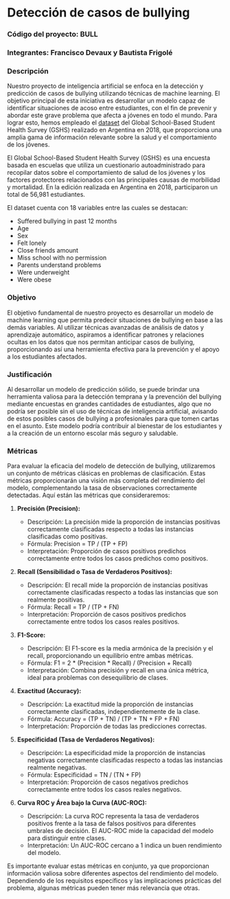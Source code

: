 # Detección de casos de bullying

### Código del proyecto: BULL

### Integrantes: Francisco Devaux y Bautista Frigolé

### Descripción

Nuestro proyecto de inteligencia artificial se enfoca en la detección y predicción de casos de bullying utilizando técnicas de machine learning. El objetivo principal de esta iniciativa es desarrollar un modelo capaz de identificar situaciones de acoso entre estudiantes, con el fin de prevenir y abordar este grave problema que afecta a jóvenes en todo el mundo. Para lograr esto, hemos empleado el [dataset](https://www.kaggle.com/datasets/leomartinelli/bullying-in-schools) del Global School-Based Student Health Survey (GSHS) realizado en Argentina en 2018, que proporciona una amplia gama de información relevante sobre la salud y el comportamiento de los jóvenes.

El Global School-Based Student Health Survey (GSHS) es una encuesta basada en escuelas que utiliza un cuestionario autoadministrado para recopilar datos sobre el comportamiento de salud de los jóvenes y los factores protectores relacionados con las principales causas de morbilidad y mortalidad. En la edición realizada en Argentina en 2018, participaron un total de 56,981 estudiantes.

El dataset cuenta con 18 variables entre las cuales se destacan:

- Suffered bullying in past 12 months
- Age
- Sex
- Felt lonely
- Close friends amount
- Miss school with no permission
- Parents understand problems
- Were underweight
- Were obese

### Objetivo

El objetivo fundamental de nuestro proyecto es desarrollar un modelo de machine learning que permita predecir situaciones de bullying en base a las demás variables. Al utilizar técnicas avanzadas de análisis de datos y aprendizaje automático, aspiramos a identificar patrones y relaciones ocultas en los datos que nos permitan anticipar casos de bullying, proporcionando así una herramienta efectiva para la prevención y el apoyo a los estudiantes afectados.

### Justificación

Al desarrollar un modelo de predicción sólido, se puede brindar una herramienta valiosa para la detección temprana y la prevención del bullying mediante encuestas en grandes cantidades de estudiantes, algo que no podría ser posible sin el uso de técnicas de inteligencia artificial, avisando de estos posibles casos de bullying a profesionales para que tomen cartas en el asunto. Este modelo podría contribuir al bienestar de los estudiantes y a la creación de un entorno escolar más seguro y saludable.

### Métricas

Para evaluar la eficacia del modelo de detección de bullying, utilizaremos un conjunto de métricas clásicas en problemas de clasificación. Estas métricas proporcionarán una visión más completa del rendimiento del modelo, complementando la tasa de observaciones correctamente detectadas. Aquí están las métricas que consideraremos:

1. **Precisión (Precision):**
   - Descripción: La precisión mide la proporción de instancias positivas correctamente clasificadas respecto a todas las instancias clasificadas como positivas.
   - Fórmula: Precision = TP / (TP + FP)
   - Interpretación: Proporción de casos positivos predichos correctamente entre todos los casos predichos como positivos.

2. **Recall (Sensibilidad o Tasa de Verdaderos Positivos):**
   - Descripción: El recall mide la proporción de instancias positivas correctamente clasificadas respecto a todas las instancias que son realmente positivas.
   - Fórmula: Recall = TP / (TP + FN)
   - Interpretación: Proporción de casos positivos predichos correctamente entre todos los casos reales positivos.

3. **F1-Score:**
   - Descripción: El F1-score es la media armónica de la precisión y el recall, proporcionando un equilibrio entre ambas métricas.
   - Fórmula: F1 = 2 * (Precision * Recall) / (Precision + Recall)
   - Interpretación: Combina precisión y recall en una única métrica, ideal para problemas con desequilibrio de clases.

4. **Exactitud (Accuracy):**
   - Descripción: La exactitud mide la proporción de instancias correctamente clasificadas, independientemente de la clase.
   - Fórmula: Accuracy = (TP + TN) / (TP + TN + FP + FN)
   - Interpretación: Proporción de todas las predicciones correctas.

5. **Especificidad (Tasa de Verdaderos Negativos):**
   - Descripción: La especificidad mide la proporción de instancias negativas correctamente clasificadas respecto a todas las instancias realmente negativas.
   - Fórmula: Especificidad = TN / (TN + FP)
   - Interpretación: Proporción de casos negativos predichos correctamente entre todos los casos reales negativos.

6. **Curva ROC y Área bajo la Curva (AUC-ROC):**
   - Descripción: La curva ROC representa la tasa de verdaderos positivos frente a la tasa de falsos positivos para diferentes umbrales de decisión. El AUC-ROC mide la capacidad del modelo para distinguir entre clases.
   - Interpretación: Un AUC-ROC cercano a 1 indica un buen rendimiento del modelo.

Es importante evaluar estas métricas en conjunto, ya que proporcionan información valiosa sobre diferentes aspectos del rendimiento del modelo. Dependiendo de los requisitos específicos y las implicaciones prácticas del problema, algunas métricas pueden tener más relevancia que otras.
